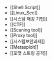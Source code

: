 - [[Shell Script]]
- [[Linux_Sec]]
- [[시스템 해킹 기법]]
- [[CTF]]
- [[Scaning tool]]
- [[Proxy tool]]
- [[시스템보안과제]]
- [[Metasploit]]
- [[포맷 스트링 공격]]

